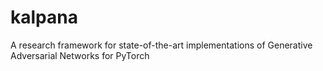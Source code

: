 # kalpana
A research framework for state-of-the-art implementations of Generative Adversarial Networks for PyTorch
